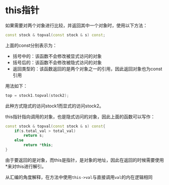# this指针

如果需要对两个对象进行比较，并返回其中一个对象时，使用以下方法：
```C++
const stock & topval(const stock & s) const;
```
上面的const分别表示为：
- 括号中的：该函数不会修改被显式访问的对象
- 括号后的：该函数不会修改被隐式访问的对象
- 返回类型的：该函数返回的是两个对象之一的引用，因此返回对象也为const引用

用法如下：
```C++
top = stock1.topval(stock2);
```
此种方式隐式的访问stock1而显式的访问stock2。

this指针指向调用的对象，也是隐式访问的对象，因此上面的函数可以写作：
```C++
const stock & topval(const stock & s) const{
    if(s.total_val > total_val)
        return s;
    else
        return *this;
}
```
由于要返回的是对象，而this是指针，是对象的地址，因此在返回的时候需要使用*来对this进行解引。

从汇编的角度解释，在方法中使用`this->val`与直接调用`val`的内在逻辑相同
